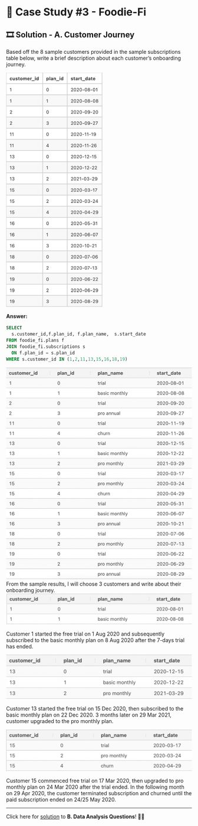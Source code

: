 # 🥑 Case Study #3 - Foodie-Fi

## 🎞 Solution - A. Customer Journey

Based off the 8 sample customers provided in the sample subscriptions table below, write a brief description about each customer’s onboarding journey.

<img width="261" alt="image" src="https://github.com/yaswanthteja/SQL_Dannys_Foodiee-Fi_CaseStudy3/blob/master/images/A.Customer%20journey/Img1.png">

**Answer:**

````sql
SELECT
  s.customer_id,f.plan_id, f.plan_name,  s.start_date
FROM foodie_fi.plans f
JOIN foodie_fi.subscriptions s
  ON f.plan_id = s.plan_id
WHERE s.customer_id IN (1,2,11,13,15,16,18,19)
````

<img width="556" alt="image" src="https://github.com/yaswanthteja/SQL_Dannys_Foodiee-Fi_CaseStudy3/blob/master/images/A.Customer%20journey/img2.png">
From the sample results, I will choose 3 customers and write about their onboarding journey.

<img width="560" alt="image" src="https://github.com/yaswanthteja/SQL_Dannys_Foodiee-Fi_CaseStudy3/blob/master/images/A.Customer%20journey/img3.png">

Customer 1 started the free trial on 1 Aug 2020 and subsequently subscribed to the basic monthly plan on 8 Aug 2020 after the 7-days trial has ended.

<img width="512" alt="image" src="https://github.com/yaswanthteja/SQL_Dannys_Foodiee-Fi_CaseStudy3/blob/master/images/A.Customer%20journey/img4.png">

Customer 13 started the free trial on 15 Dec 2020, then subscribed to the basic monthly plan on 22 Dec 2020. 3 months later on 29 Mar 2021, customer upgraded to the pro monthly plan.

<img width="549" alt="image" src="https://github.com/yaswanthteja/SQL_Dannys_Foodiee-Fi_CaseStudy3/blob/master/images/A.Customer%20journey/img5.png">

Customer 15 commenced free trial on 17 Mar 2020, then upgraded to pro monthly plan on 24 Mar 2020 after the trial ended. In the following month on 29 Apr 2020, the customer terminated subscription and churned until the paid subscription ended on 24/25 May 2020.

***

Click here for [solution](https://github.com/yaswanthteja/SQL_Dannys_Foodiee-Fi_CaseStudy3/blob/master/B.%20Data%20Analysis%20Questions.md) to **B. Data Analysis Questions**! 🙌🏻
